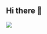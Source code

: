 ## Hi there 👋


<a href="[https://[내 블로그 주소].tistory.com](https://fdww.tistory.com/)" target="_blank">
  <img src="https://img.shields.io/badge/Tistory-F57C00?style=flat-square&logo=Tistory&logoColor=white"/>
</a>

<!--
**GustavEiffels/GustavEiffels** is a ✨ _special_ ✨ repository because its `README.md` (this file) appears on your GitHub profile.

Here are some ideas to get you started:

- 🔭 I’m currently working on ...
- 🌱 I’m currently learning ...
- 👯 I’m looking to collaborate on ...
- 🤔 I’m looking for help with ...
- 💬 Ask me about ...
- 📫 How to reach me: ...
- 😄 Pronouns: ...
- ⚡ Fun fact: ...
-->
